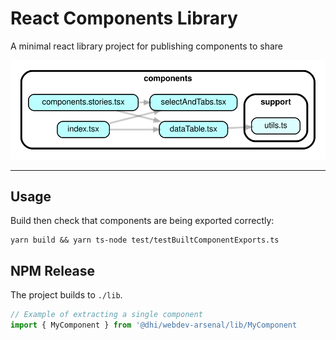 # React Components Library

A minimal react library project for publishing components to share

![](dependencygraph.svg)

---

## Usage

Build then check that components are being exported correctly:
```
yarn build && yarn ts-node test/testBuiltComponentExports.ts

```

## NPM Release

The project builds to `./lib`.

```ts
// Example of extracting a single component
import { MyComponent } from '@dhi/webdev-arsenal/lib/MyComponent
```
